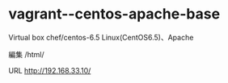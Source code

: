 # vagrant--centos-apache-base
Virtual box chef/centos-6.5
Linux(CentOS6.5)、Apache

編集
/html/

URL
http://192.168.33.10/
